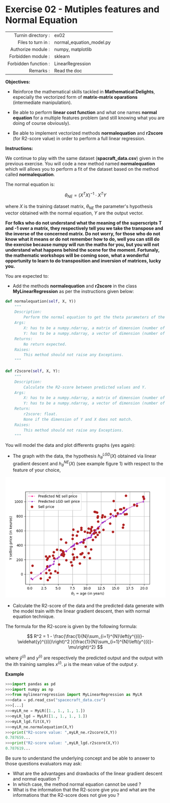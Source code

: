 # Exercise 02 - Mutiples features and Normal Equation

|                         |                    |
| -----------------------:| ------------------ |
|   Turnin directory :    |  ex02              |
|   Files to turn in :    |  normal_equation_model.py  |
|   Authorize module :    |  numpy, matplotlib |
|   Forbidden module :    |  sklearn           |
|   Forbidden function :  |  LinearRegression  |
|   Remarks :             |  Read the doc      |

**Objectives:** 

* Reinforce the mathematical skills tackled in **Mathematical Delights**, especially the vectorized form of __matrix-matrix oparations__ (intermediate manipulation).
* Be able to perform  __linear cost function__ and what one names  __normal equation__ for a multiple features problem (and still knowing what you are doing of course obviously).

* Be able to implement vectorized methods **normalequation** and **r2score** (for R2-score value) in order to perform a full linear regression.


**Instructions:**

We continue to play with the same dataset (__spacraft_data.csv__) given in the previous exercise. 
You will code a new method named **normalequation** which will allows you to perform a fit of the dataset based on the method called __normalequation__.

The normal equation is:

$$
{\theta}_{NE} = \left({X}^{T} {X}\right)^{-1}\cdot{X}^T{Y}
$$

where ${X}$ is the training dataset matrix, ${\theta}_{NE}$ the parameter's hypothesis vector obtained with the normal equation, ${Y}$ are the output vector.

__For folks who do not understand what the meaning of the superscripts **T** and **-1** over a matrix, they respectively tell you we take the transpose and the inverse of the concerned matrix.
Do not worry, for those who do not know what it means or do not remember how to do, well you can still do the exercise because numpy will run the maths for you, but you will not understand what happens behind the scene for the moment.
Fortunaly, the mathematic workshops will be coming soon, what a wonderful opportunity to learn to do transposition and inversion of matrices, lucky you.__


You are expected to:
* Add the methods **normalequation** and **r2score** in the class **__MyLinearRegression__** as per the instructions given below:
```python
def normalequation(self, X, Y))
	"""
	Description:
		Perform the normal equation to get the theta parameters of the hypothesis h and stock them in self.theta.
	Args:
		X: has to be a numpy.ndarray, a matrix of dimension (number of training examples, number of features)
		Y: has to be a numpy.ndarray, a vector of dimension (number of training examples,1)
	Returns:
		No return expected.
	Raises:
		This method should not raise any Exceptions.
	"""

def r2score(self, X, Y):
	"""
	Description:
		Calculate the R2-score between predicted values and Y.
	Args:
		X: has to be a numpy.ndarray, a matrix of dimension (number of training examples, number of features)
		Y: has to be a numpy.ndarray, a vector of dimension (number of training examples,1)
	Return:
		r2score: float.
		None if the dimension of Y and X does not match.
	Raises:
		This method should not raise any Exceptions.
	"""
```

You will model the data and plot differents graphs (yes again):
* The graph with the data, the hypothesis $h_{{\theta}}^{LGD}({X})$ obtained via linear gradient descent and $h_{{\theta}}^{NE}({X})$ (see example figure 1) with respect to the feature of your choice,

<img src="day01/assets/ex02_sellprice_ne_lgd_vs_age.png" />

* Calculate the R2-score of the data and the predicted data generate with the model train with the linear gradient descent, then with normal equation technique.

The formula for the R2-score is given by the following formula:

$$
R^2 = 1 - \frac{\frac{1}{N}\sum_{i=1}^{N}\left(y^{(i)}-\widehat{y}^{(i)}\right)^2 }{\frac{1}{N}\sum_{i=1}^{N}\left(y^{(i)}-\mu\right)^2}
$$

where $\widehat{y}^{(i)}$ and $y^(i)$ are respectively the predicted output and the output with the ith training samples $x^{(i)}$. $\mu$ is the mean value of the output $y$.

**Example**
```python
>>>import pandas as pd
>>>import numpy as np
>>>from mylinearregression import MyLinearRegression as MyLR
>>>data = pd.read_csv("spacecraft_data.csv")
>>>[...]
>>>myLR_ne = MyLR([1., 1., 1., 1.])
>>>myLR_lgd = MyLR([1., 1., 1., 1.])
>>>myLR_lgd.fit(X,Y)
>>>myLR_ne.normalequation(X,Y)
>>>print("R2-score value: ",myLR_ne.r2score(X,Y))
0.787659...
>>>print("R2-score value: ",myLR_lgd.r2score(X,Y))
0.787619...
```

Be sure to understand the underlying concept and be able to answer to those questions evaluators may ask:
* What are the advantages and drawbacks of the linear gradient descent and normal equation ?
* In which case, the method normal equation cannot be used ?
* What is the information that the R2-score give you and what are the informations that the R2-score does not give you ?
